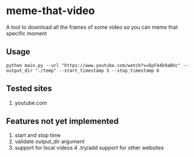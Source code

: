# meme-that-video
A tool to download all the frames of some video so you can meme that specific moment

## Usage

`python main.py --url "https://www.youtube.com/watch?v=DpF44k9aBUc" --output_dir "./temp" --start_timestamp 5 --stop_timestamp 6`

## Tested sites
1. youtube.com

## Features not yet implemented

1. start and stop time
2. validate output_dir argument
3. support for local videos
4 .try/add support for other websites

